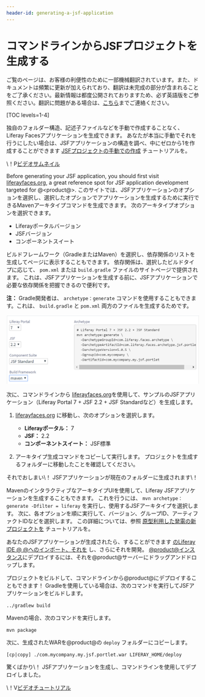 ```yaml
---
header-id: generating-a-jsf-application
---
```


# コマンドラインからJSFプロジェクトを生成する

<p class="alert alert-info"><span class="wysiwyg-color-blue120">ご覧のページは、お客様の利便性のために一部機械翻訳されています。また、ドキュメントは頻繁に更新が加えられており、翻訳は未完成の部分が含まれることをご了承ください。最新情報は都度公開されておりますため、必ず英語版をご参照ください。翻訳に問題がある場合は、<a href="mailto:support-content-jp@liferay.com">こちら</a>までご連絡ください。</span></p>

[TOC levels=1-4]

独自のフォルダー構造、記述子ファイルなどを手動で作成することなく、Liferay Facesアプリケーションを生成できます。 あなたが本当に手動でそれを行うにしたい場合は、JSFアプリケーションの構造を調べ、中にゼロから1を作成することができます [JSFプロジェクトの手動での作成](/docs/7-1/tutorials/-/knowledge_base/t/creating-a-jsf-project-manually) チュートリアルを。

<div class="video-thumbnail"></div>

\！P[ビデオサムネイル](https://portal.liferay.dev/documents/113763090/113919826/jsf-vid-thumbnail.png)

Before generating your JSF application, you should first visit [liferayfaces.org](http://liferayfaces.org/), a great reference spot for JSF application development targeted for @<product@>. このサイトでは、JSFアプリケーションのオプションを選択し、選択したオプションでアプリケーションを生成するために実行できるMavenアーキタイプコマンドを生成できます。 次のアーキタイプオプションを選択できます。

  - Liferayポータルバージョン
  - JSFバージョン
  - コンポーネントスイート

ビルドフレームワーク（GradleまたはMaven）を選択し、依存関係のリストを生成してページに表示することもできます。 依存関係は、選択したビルドタイプに応じて、 `pom.xml` または `build.gradle` ファイルのサイトページで提供されます。 これは、JSFアプリケーションを生成する前に、JSFアプリケーションで必要な依存関係を把握できるので便利です。

**注：** Gradle開発者は、 `archetype：generate` コマンドを使用することもできます。これは、 `build.gradle` と `pom.xml` 両方のファイルを生成するためです。

![図1：アーキタイプ生成コマンドにLiferay Portalバージョン、JSFバージョン、およびコンポーネントスイートを選択できます。](../../../images/jsf-app-generation.png)

次に、コマンドラインから [liferayfaces.org](http://liferayfaces.org/)を使用して、サンプルのJSFアプリケーション（Liferay Portal 7 + JSF 2.2 + JSF Standardなど）を生成します。

1.  [liferayfaces.org](http://liferayfaces.org/) に移動し、次のオプションを選択します。

      - **Liferayポータル：** 7
      - **JSF：** 2.2
      - **コンポーネントスイート：** JSF標準

2.  アーキタイプ生成コマンドをコピーして実行します。 プロジェクトを生成するフォルダーに移動したことを確認してください。

それでおしまい\！ JSFアプリケーションが現在のフォルダーに生成されます\！

MavenのインタラクティブなアーキタイプUIを使用して、Liferay JSFアプリケーションを生成することもできます。 これを行うには、 `mvn archetype：generate -Dfilter = liferay` を実行し、使用するJSFアーキタイプを選択します。 次に、各オプションを順に実行して、バージョン、グループID、アーティファクトIDなどを選択します。 この詳細については、参照 [原型利用した発電の新プロジェクトを](/docs/7-1/tutorials/-/knowledge_base/t/generating-new-projects-using-archetypes) チュートリアルを。

あなたのJSFアプリケーションが生成されたら、することができます [のLiferay IDE @ @へのインポート、それを](/docs/7-1/tutorials/-/knowledge_base/t/using-maven-in-liferay-ide#importing-maven-projects) し、さらにそれを開発。 [@product@インスタンス](/docs/7-1/tutorials/-/knowledge_base/t/deploying-projects-with-liferay-ide)にデプロイするには、それを@product@サーバーにドラッグアンドドロップします。

プロジェクトをビルドして、コマンドラインから@product@にデプロイすることもできます！ Gradleを使用している場合は、次のコマンドを実行してJSFアプリケーションをビルドします。

    ../gradlew build

Mavenの場合、次のコマンドを実行します。

    mvn package

次に、生成されたWARを@product@の `deploy` フォルダーにコピーします。

    [cp|copy] ./com.mycompany.my.jsf.portlet.war LIFERAY_HOME/deploy

驚くばかり\！ JSFアプリケーションを生成し、コマンドラインを使用してデプロイしました。

<div class="video-wrapper" data-name="Developing a New JSF Portlet">
</div>

\！V[ビデオチュートリアル](https://portal.liferay.dev/documents/113763090/113919826/developing-a-new-jsf-portlet.mp4|https://portal.liferay.dev/documents/113763090/113919826/developing-a-new-jsf-portlet.mkv)
